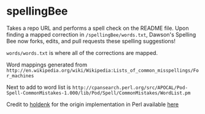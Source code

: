 spellingBee
============

Takes a repo URL and performs a spell check on the README file. Upon finding a mapped correction in  ```/spellingBee/words.txt```, Dawson's Spelling Bee now forks, edits, and pull requests these spelling suggestions!<br>

```words/words.txt``` is where all of the corrections are mapped.

Word mappings generated from ```http://en.wikipedia.org/wiki/Wikipedia:Lists_of_common_misspellings/For_machines``` 

Next to add to word list is ```http://cpansearch.perl.org/src/APOCAL/Pod-Spell-CommonMistakes-1.000/lib/Pod/Spell/CommonMistakes/WordList.pm```

Credit to [holdenk](https://github.com/holdenk) for the origin implementation in Perl available [here](https://github.com/holdenk/holdensmagicalunicorn)<br>

